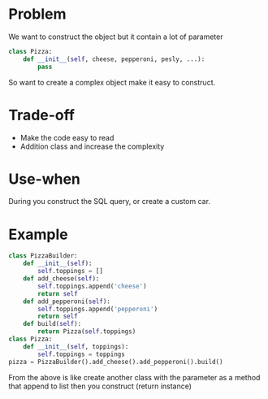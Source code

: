 # Problem
We want to construct the object but it contain a lot of parameter
```python
class Pizza:
	def __init__(self, cheese, pepperoni, pesly, ...):
		pass
```
So want to create a complex object make it easy to construct.
# Trade-off
- Make the code easy to read
- Addition class and increase the complexity
# Use-when
During you construct the SQL query, or create a custom car.
# Example
```python
class PizzaBuilder:
    def __init__(self):
        self.toppings = []
    def add_cheese(self):
        self.toppings.append('cheese')
        return self
    def add_pepperoni(self):
        self.toppings.append('pepperoni')
        return self
    def build(self):
        return Pizza(self.toppings)
class Pizza:
    def __init__(self, toppings):
        self.toppings = toppings
pizza = PizzaBuilder().add_cheese().add_pepperoni().build()
```
From the above is like create another class with the parameter as a method that append to list then you construct (return instance)